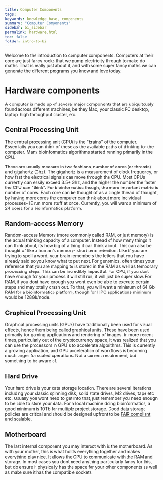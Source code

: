 ```yaml
---
title: Computer Components
tags:
keywords: knowledge base, components
summary: "Computer Components"
sidebar: bi_sidebar
permalink: hardware.html
toc: false
folder: intro-to-bi
---
```


Welcome to the introduction to computer components. Computers at their core are just fancy rocks that we pump electricity through to make do maths. That is really just about it, and with some super fancy maths we can generate the different programs you know and love today. 

# Hardware components
A computer is made up of several major components that are ubiquitously found across different machines, be they Mac, your classic PC desktop, laptop, high throughput cluster, etc. 
## Central Processing Unit
The central processing unit (CPU) is the "brains" of the computer. Essentially you can think of these as the available paths of thinking for the computer. Many bioinformatics algorithms started running primarily in the CPU. 

These are usually measure in two fashions, number of cores (or threads) and gigahertz (Ghz). The gigahertz is a measurement of clock frequency, or how fast the electrical signals can move through the CPU. Most CPUs currently can easily exceed 3.5+ Ghz, and the higher the number the faster the CPU can "think". For bioinformatics though, the more important metric is number of cores. Each core can be thought of as a single thread of thought, by having more cores the computer can think about more individual processes- IE run more stuff at once. Currently, you will want a minimum of 24 cores for a bioinformatics platform. 

## Random-access Memory
Random-access Memory (more commonly called RAM, or just memory) is the actual thinking capacity of a computer. Instead of how many things it can think about, its how big of a thing it can think about. This can also be thought of like a human's memory- short term retention. Like if you are trying to spell a word, your brain remembers the letters that you have already said so you know what to put next. For genomics, often times your reference that you are mapping to is stored in the RAM as well as temporary processing steps. This can be incredibly impactful. For CPU, if you dont have enough for your process it will still run, it will just be super slow. For RAM, if you dont have enough you wont even be able to execute certain steps and may totally crash out. To that, you will want a minimum of 64 Gb RAM for a bioinformatics platform, though for HPC applications minimum would be 128Gb/node. 

## Graphical Processing Unit
Graphical processing units (GPUs) have traditionally been used for visual effects, hence them being called graphical units. These have been used primarily for gaming applications and rendering of images. In more recent times, particularly out of the cryptocurrency space, it was realized that you can use the processors in GPU's to accelerate algorithms. This is currently a growing application, and GPU acceleration of workflows is becoming much larger for scaled operations. Not a current requirement, but something to be aware of. 

## Hard Drive
Your hard drive is your data storage location. There are several iterations including your classic spinning disk, solid state drives, M2 drives, tape etc etc. Usually you wont need to get into that, just remember you need enough to be able to store your data. For a local machine doing bioinformatics, a good minimum is 10Tb for multiple project storage. Good data storage policies are critical and should be designed upfront to be [FAIR compliant](https://www.go-fair.org/fair-principles/) and scalable. 

## Motherboard
The last internal component you may interact with is the motherboard. As with your mother, this is what holds everything together and makes everything play nice. It allows the CPU to communicate with the RAM and storage. In most cases you dont need anything particularly fancy for this, but do ensure it physically has the space for your other components as well as make sure it has the compatible sockets. 

